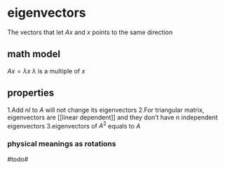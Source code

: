 # eigenvectors

The vectors that let $Ax$ and $x$ points to the same direction

## math model

$Ax = \lambda x$ $\lambda$ is a multiple of $x$

## properties

1.Add $nI$ to $A$ will not change its eigenvectors
2.For triangular matrix, eigenvectors are [[linear dependent]] and they don’t have n independent eigenvectors
3.eigenvectors of $A^2$ equals to $A$

### physical meanings as rotations

​#todo#​
